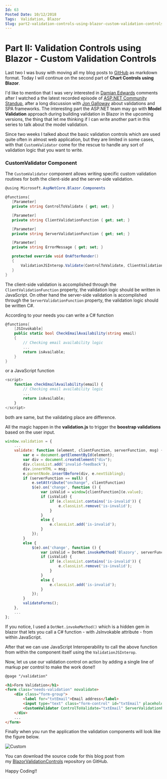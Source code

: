 ```yaml
---
Id: 63
Posted Date: 10/12/2018
Tags:  Validation, Blazor
Slug: part2-validation-controls-using-blazor-custom-validation-controls
---
```

# Part II: Validation Controls using Blazor - Custom Validation Controls

Last two I was busy with moving all my blog posts to [GitHub](https://www.github.com) as markdown format. Today I will continue on the second part of **Chart Controls using Blazor**.

I'd like to mention that I was very interested in [Damian Edwards](https://twitter.com/DamianEdwards) comments after I watched a the latest recorded episode of [ASP.NET Community Standup](https://www.live.asp.net), after a long discussion with [Jon Galloway](https://twitter.com/jongalloway) about validations and SPA frameworks. The interesting part the ASP.NET team may go with **Model Validation** approach during building validation in Blazor in the upcoming versions, the thing that let me thinking if I can write another part in this series to talk about the model validation.

Since two weeks I talked about the basic validation controls which are used quite often in almost web application, but they are limited in some cases, with that `CustomValidator` come for the rescue to handle any sort of validation logic that you want to write.

### CustomValidator Component

The `CustomValidator` component allows writing specific custom validation routines for both the client-side and the server-side validation.
 
 ```csharp
@using Microsoft.AspNetCore.Blazor.Components

@functions{
    [Parameter]
    private string ControlToValidate { get; set; }

    [Parameter]
    private string ClientValidationFunction { get; set; }

    [Parameter]
    private string ServerValidationFunction { get; set; }

    [Parameter]
    private string ErrorMessage { get; set; }

    protected override void OnAfterRender()
    {
        ValidationJSInterop.Validate(ControlToValidate, ClientValidationFunction, ServerValidationFunction, ErrorMessage);
    }
}
```
The client-side validation is accomplished through the `ClientValidationFunction` property, the validation logic should be written in JavaScript. On other hand the server-side validation is accomplished through the `ServerValidationFunction` property, the validation logic should be written C#.

According to your needs you can write a C# function
```csharp
@functions{
    [JSInvokable]
    public static bool CheckEmailAvailability(string email)
    {
        // Checking email availability logic
        ...
        return isAvailable;
    }
}
```
or a JavaScript function
```javascript
<script>
    function checkEmailAvailability(email) {
        // Checking email availability logic
        ...
        return isAvailable;
    }
</script>
```

both are same, but the validating place are difference.

All the magic happen in the **validation.js** to trigger the **boostrap validations** based on the user input.
```javascript
window.validation = {
    ...
    validate: function (element, clientFunction, serverFunction, msg) {
        var e = document.getElementById(element);
        var div = document.createElement("div");
        div.classList.add('invalid-feedback');
        div.innerHTML = msg;
        e.parentNode.insertBefore(div, e.nextSibling);
        if (serverFunction == null) {
            e.setAttribute("onchange", clientFunction)
            $(e).on('change', function () {
                var isValid = window[clientFunction](e.value);
                if (isValid) {
                    if (e.classList.contains('is-invalid')) {
                        e.classList.remove('is-invalid');
                    }
                }
                else {
                    e.classList.add('is-invalid');
                }
            });
        }
        else {
            $(e).on('change', function () {
                var isValid = DotNet.invokeMethod('Blazory', serverFunction, e.value);
                if (isValid) {
                    if (e.classList.contains('is-invalid')) {
                        e.classList.remove('is-invalid');
                    }
                }
                else {
                    e.classList.add('is-invalid');
                }
            });
        }
        validateForms();
    },
    ...
};
```
If you notice, I used a `DotNet.invokeMethod()` which is a hidden gem in blazor that lets you call a C# function - with JsInvokable attribute - from within JavaScript.

After that we can use JavaScript Interoperability to call the above function from within the component itself using the `ValidationJSInterop`.

Now, let us use our validation control on action by adding a single line of markup per control to make the work done!!
```html
@page "/validation"

<h1>Form Validation</h1>
<form class="needs-validation" novalidate>
    <div class="form-group">
        <label for="txtEmail">Email address</label>
        <input type="text" class="form-control" id="txtEmail" placeholder="Email">
        <CustomValidator ControlToValidate="txtEmail" ServerValidationFunction="CheckEmailAvailability" ErrorMessage="The email is already taken." />
    </div>
    ...
</form>
```
Finally when you run the application the validation components will look like the figure below.

![Custom](https://raw.githubusercontent.com/hishamco/hishambinateya.com/master/Posts/images/b6297c4d-89d6-4619-94f7-eb53c35f1bd3.png)

You can download the source code for this blog post from my [BlazorValidationControls](https://github.com/hishamco/BlazorValidationControls) repository on GitHub.

Happy Coding!!